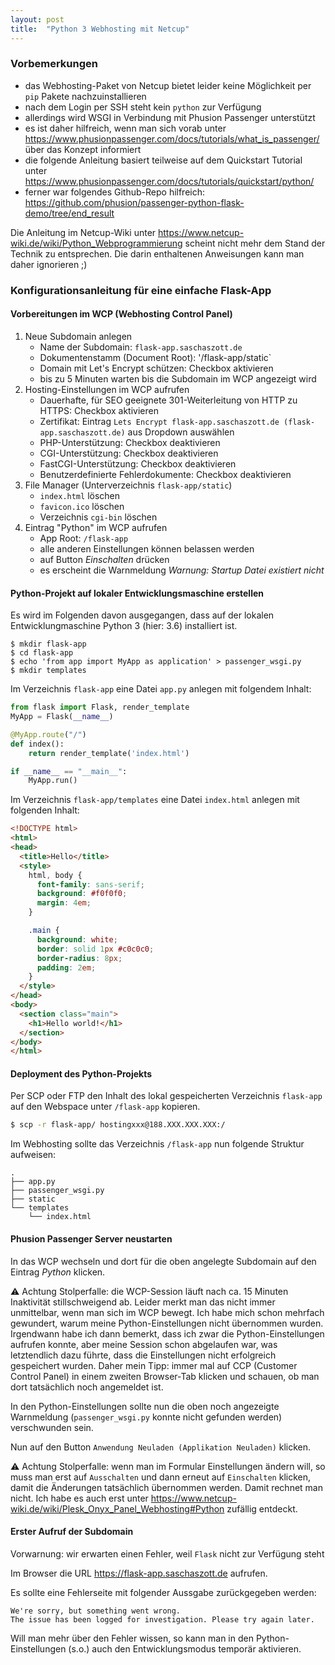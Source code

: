 ```yaml
---
layout: post
title:  "Python 3 Webhosting mit Netcup"
---
```


### Vorbemerkungen

- das Webhosting-Paket von Netcup bietet leider keine Möglichkeit per `pip` Pakete nachzuinstallieren
- nach dem Login per SSH steht kein `python` zur Verfügung
- allerdings wird WSGI in Verbindung mit Phusion Passenger unterstützt
- es ist daher hilfreich, wenn man sich vorab unter https://www.phusionpassenger.com/docs/tutorials/what_is_passenger/ über das Konzept informiert
- die folgende Anleitung basiert teilweise auf dem Quickstart Tutorial unter https://www.phusionpassenger.com/docs/tutorials/quickstart/python/
- ferner war folgendes Github-Repo hilfreich: https://github.com/phusion/passenger-python-flask-demo/tree/end_result

Die Anleitung im Netcup-Wiki unter https://www.netcup-wiki.de/wiki/Python_Webprogrammierung scheint nicht mehr dem Stand der Technik zu entsprechen.
Die darin enthaltenen Anweisungen kann man daher ignorieren ;)

### Konfigurationsanleitung für eine einfache Flask-App

#### Vorbereitungen im WCP (Webhosting Control Panel)

1. Neue Subdomain anlegen
   - Name der Subdomain: `flask-app.saschaszott.de`
   - Dokumentenstamm (Document Root): '/flask-app/static`
   - Domain mit Let's Encrypt schützen: Checkbox aktivieren
   - bis zu 5 Minuten warten bis die Subdomain im WCP angezeigt wird
2. Hosting-Einstellungen im WCP aufrufen
   - Dauerhafte, für SEO geeignete 301-Weiterleitung von HTTP zu HTTPS: Checkbox aktivieren
   - Zertifikat: Eintrag `Lets Encrypt flask-app.saschaszott.de (flask-app.saschaszott.de)` aus Dropdown auswählen
   - PHP-Unterstützung: Checkbox deaktivieren
   - CGI-Unterstützung: Checkbox deaktivieren
   - FastCGI-Unterstützung: Checkbox deaktivieren
   - Benutzerdefinierte Fehlerdokumente: Checkbox deaktivieren
3. File Manager (Unterverzeichnis `flask-app/static`)
   - `index.html` löschen
   - `favicon.ico` löschen
   - Verzeichnis `cgi-bin` löschen
4. Eintrag "Python" im WCP aufrufen
   - App Root: `/flask-app`
   - alle anderen Einstellungen können belassen werden
   - auf Button _Einschalten_ drücken
   - es erscheint die Warnmeldung _Warnung: Startup Datei existiert nicht_

#### Python-Projekt auf lokaler Entwicklungsmaschine erstellen

Es wird im Folgenden davon ausgegangen, dass auf der lokalen Entwicklungmaschine Python 3 (hier: 3.6) installiert ist.

```
$ mkdir flask-app
$ cd flask-app
$ echo 'from app import MyApp as application' > passenger_wsgi.py
$ mkdir templates
```

Im Verzeichnis `flask-app` eine Datei `app.py` anlegen mit folgendem Inhalt:

```py
from flask import Flask, render_template
MyApp = Flask(__name__)

@MyApp.route("/")
def index():
    return render_template('index.html')

if __name__ == "__main__":
    MyApp.run()
```

Im Verzeichnis `flask-app/templates` eine Datei `index.html` anlegen mit folgenden Inhalt:

```html
<!DOCTYPE html>
<html>
<head>
  <title>Hello</title>
  <style>
    html, body {
      font-family: sans-serif;
      background: #f0f0f0;
      margin: 4em;
    }

    .main {
      background: white;
      border: solid 1px #c0c0c0;
      border-radius: 8px;
      padding: 2em;
    }
  </style>
</head>
<body>
  <section class="main">
    <h1>Hello world!</h1>
  </section>
</body>
</html>
```

#### Deployment des Python-Projekts

Per SCP oder FTP den Inhalt des lokal gespeicherten Verzeichnis `flask-app`
auf den Webspace unter `/flask-app` kopieren.

```sh
$ scp -r flask-app/ hostingxxx@188.XXX.XXX.XXX:/
```

Im Webhosting sollte das Verzeichnis `/flask-app` nun folgende Struktur aufweisen:

```
.
├── app.py
├── passenger_wsgi.py
├── static
└── templates
    └── index.html
```

#### Phusion Passenger Server neustarten

In das WCP wechseln und dort für die oben angelegte Subdomain auf den Eintrag
_Python_ klicken.

⚠ Achtung Stolperfalle: die WCP-Session läuft nach ca. 15 Minuten Inaktivität stillschweigend ab.
Leider merkt man das nicht immer unmittelbar, wenn man sich im WCP bewegt. Ich habe mich schon
mehrfach gewundert, warum meine Python-Einstellungen nicht übernommen wurden. Irgendwann habe ich
dann bemerkt, dass ich zwar die Python-Einstellungen aufrufen konnte, aber meine Session schon
abgelaufen war, was letztendlich dazu führte, dass die Einstellungen nicht erfolgreich gespeichert
wurden. Daher mein Tipp: immer mal auf CCP (Customer Control Panel) in einem zweiten Browser-Tab
klicken und schauen, ob man dort tatsächlich noch angemeldet ist.

In den Python-Einstellungen sollte nun die oben noch angezeigte Warnmeldung (`passenger_wsgi.py`
konnte nicht gefunden werden) verschwunden sein.

Nun auf den Button `Anwendung Neuladen (Applikation Neuladen)` klicken.

⚠ Achtung Stolperfalle: wenn man im Formular Einstellungen ändern will, so muss man
erst auf `Ausschalten` und dann erneut auf `Einschalten` klicken, damit die Änderungen
tatsächlich übernommen werden. Damit rechnet man nicht. Ich habe es auch erst unter
https://www.netcup-wiki.de/wiki/Plesk_Onyx_Panel_Webhosting#Python zufällig entdeckt.

#### Erster Aufruf der Subdomain

Vorwarnung: wir erwarten einen Fehler, weil `Flask` nicht zur Verfügung steht

Im Browser die URL https://flask-app.saschaszott.de aufrufen.

Es sollte eine Fehlerseite mit folgender Aussgabe zurückgegeben werden:

```
We're sorry, but something went wrong.
The issue has been logged for investigation. Please try again later.
```

Will man mehr über den Fehler wissen, so kann man in den Python-Einstellungen (s.o.)
auch den Entwicklungsmodus temporär aktivieren.
